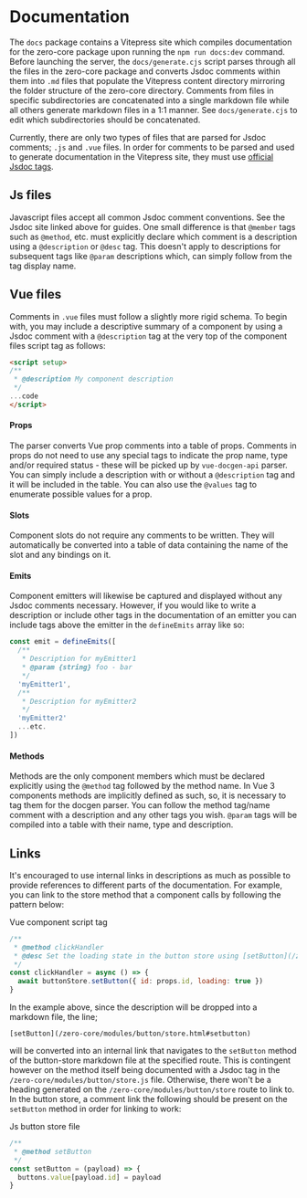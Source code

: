 # Documentation

The `docs` package contains a Vitepress site which compiles documentation for the zero-core package upon running the `npm run docs:dev` command.
Before launching the server, the `docs/generate.cjs` script parses through all the files in the zero-core package and converts Jsdoc comments within them into `.md` files that populate the Vitepress content directory mirroring the folder structure of the zero-core directory. Comments from files in specific subdirectories are concatenated into a single markdown file while all others generate markdown files in a 1:1 manner. See `docs/generate.cjs` to edit which subdirectories should be concatenated.

Currently, there are only two types of files that are parsed for Jsdoc comments; `.js` and `.vue` files.
In order for comments to be parsed and used to generate documentation in the Vitepress site, they must use [official Jsdoc tags](https://jsdoc.app/).

## Js files

Javascript files accept all common Jsdoc comment conventions. See the Jsdoc site linked above for guides.
One small difference is that `@member` tags such as `@method`, etc. must explicitly declare which comment is a description using a `@description` or `@desc` tag. This doesn't apply to descriptions for subsequent tags like `@param` descriptions which, can simply follow from the tag display name.

## Vue files

Comments in `.vue` files must follow a slightly more rigid schema. To begin with, you may include a descriptive summary of a component by using a Jsdoc comment with a `@description` tag at the very top of the component files script tag as follows:

```html
<script setup>
/**
 * @description My component description
 */
...code
</script>
```

#### Props

The parser converts Vue prop comments into a table of props. Comments in props do not need to use any special tags to indicate the prop name, type and/or required status - these will be picked up by `vue-docgen-api` parser. You can simply include a description with or without a `@description` tag and it will be included in the table. You can also use the `@values` tag to enumerate possible values for a prop.

#### Slots

Component slots do not require any comments to be written. They will automatically be converted into a table of data containing the name of the slot and any bindings on it.

#### Emits

Component emitters will likewise be captured and displayed without any Jsdoc comments necessary. However, if you would like to write a description or include other tags in the documentation of an emitter you can include tags above the emitter in the `defineEmits` array like so:

```js
const emit = defineEmits([
  /**
   * Description for myEmitter1
   * @param {string} foo - bar 
   */
  'myEmitter1',
  /**
   * Description for myEmitter2
   */
  'myEmitter2'
  ...etc.
])
```

#### Methods

Methods are the only component members which must be declared explicitly using the `@method` tag followed by the method name. In Vue 3 components methods are implicitly defined as such, so, it is necessary to tag them for the docgen parser. You can follow the method tag/name comment with a description and any other tags you wish. `@param` tags will be compiled into a table with their name, type and description.

## Links

It's encouraged to use internal links in descriptions as much as possible to provide references to different parts of the documentation. For example, you can link to the store method that a component calls by following the pattern below:

Vue component script tag
```js
/**
 * @method clickHandler
 * @desc Set the loading state in the button store using [setButton](/zero-core/modules/button/store.html#setbutton)
 */
const clickHandler = async () => {
  await buttonStore.setButton({ id: props.id, loading: true })
}
```

In the example above, since the description will be dropped into a markdown file, the line;
```
[setButton](/zero-core/modules/button/store.html#setbutton)
```
will be converted into an internal link that navigates to the `setButton` method of the button-store markdown file at the specified route. This is contingent however on the
method itself being documented with a Jsdoc tag in the `/zero-core/modules/button/store.js` file. Otherwise, there won't be a heading generated on the `/zero-core/modules/button/store` route to link to. In the button store, a comment link the following should be present on the `setButton` method in order for linking to work:

Js button store file
```js
/**
 * @method setButton
 */
const setButton = (payload) => {
  buttons.value[payload.id] = payload
}
```
